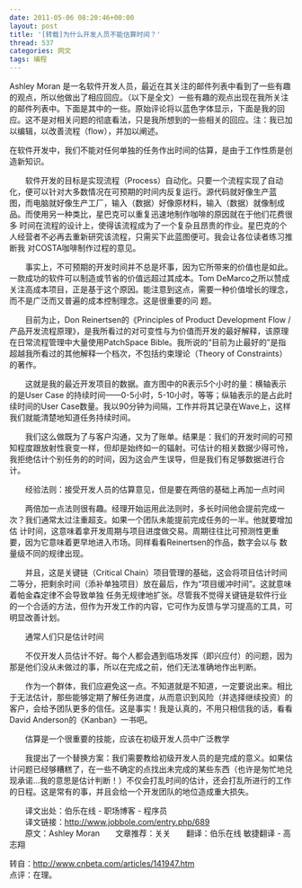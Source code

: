 ```yaml
---
date: 2011-05-06 08:20:46+00:00
layout: post
title: '[转载]为什么开发人员不能估算时间？'
thread: 537
categories: 网文
tags: 编程
---
```


Ashley Moran 是一名软件开发人员，最近在其关注的邮件列表中看到了一些有趣的观点，所以他做出了相应回应。（以下是全文）一些有趣的观点出现在我所关注的邮件列表中。下面是其中的一些。原始评论将以蓝色字体显示，下面是我的回应。这不是对相关问题的彻底看法，只是我所想到的一些相关的回应。注：我已加以编辑，以改善流程（flow），并加以阐述。<!-- more -->  
  
在软件开发中，我们不能对任何单独的任务作出时间的估算，是由于工作性质是创造新知识。  
  
　　软件开发的目标是实现流程（Process）自动化。只要一个流程实现了自动化，便可以针对大多数情况在可预期的时间内反复运行。源代码就好像生产蓝 图，而电脑就好像生产工厂，输入（数据）好像原材料，输入（数据）就像制成品。而使用另一种类比，星巴克可以重复迅速地制作咖啡的原因就在于他们花费很多 时间在流程的设计上，使得该流程成为了一个复杂且昂贵的作业。星巴克的个人经营者不必再去重新研究该流程，只需买下此蓝图便可。我会让各位读者练习推断我 对COSTA咖啡制作过程的意见。  
  
　　事实上，不可预期的开发时间并不总是坏事，因为它所带来的价值也是如此。一款成功的软件可以制造或节省的价值远超过其成本。Tom DeMarco之所以赞成关注高成本项目，正是基于这个原因。能注意到这点，需要一种价值增长的理念，而不是广泛而又普遍的成本控制理念。这是很重要的问 题。  
  
　　目前为止，Don Reinertsen的《Principles of Product Development Flow / 产品开发流程原理》，是我所看过的对可变性与为价值而开发的最好解释，该原理在日常流程管理中大量使用PatchSpace Bible。我所说的“目前为止最好的”是指超越我所看过的其他解释一个档次，不包括约束理论（Theory of Constraints）的著作。  
  
  
  
　　这就是我的最近开发项目的数据。直方图中的R表示5个小时的量：横轴表示的是User Case 的持续时间——0-5小时，5-10小时，等等；纵轴表示的是占此时续时间的User Case数量。我以90分钟为间隔，工作并将其记录在Wave上，这样我们就能清楚地知道任务持续时间。  
  
　　我们这么做既为了与客户沟通，又为了账单。结果是：我们的开发时间的可预知程度跟放射性衰变一样，但却是始终如一的辐射。可估计的相关数据少得可怜，我拒绝估计个别任务的的时间，因为这会产生误导，但是我们有足够数据进行合计。  
  
　　经验法则：接受开发人员的估算意见，但是要在两倍的基础上再加一点时间  
  
　　两倍加一点法则很有趣。经理开始运用此法则时，多长时间他会提前完成一次？我们通常太过注重超支。如果一个团队未能提前完成任务的一半。他就要增加估 计时间，这意味着拿开发周期与项目进度做交易。周期往往比可预测性更重要，因为它意味着更早地进入市场。同样看看Reinertsen的作品，数字会以与 数量级不同的规律出现。  
  
　　并且，这是关键链（Critical Chain）项目管理的基础，这会将项目估计时间二等分，把剩余时间（添补单独项目）放在最后，作为“项目缓冲时间”。这就意味着帕金森定律不会导致单独 任务无规律地扩张。尽管我不觉得关键链是软件行业的一个合适的方法，但作为开发工作的内容，它可作为反馈与学习提高的工具，可明显改善计划。  
  
　　通常人们只是估计时间  
  
　　不仅开发人员估计不好。每个人都会遇到临场发挥（即兴应付）的问题，因为那是他们没从未做过的事，所以在完成之前，他们无法准确地作出判断。  
  
　　作为一个群体，我们应避免这一点。不知道就是不知道，一定要说出来。相比于无法估计，那些能够定期了解任务进度，从而意识到风险（并选择继续投资）的 客户，会给予团队更多的信任。这是事实！我是认真的，不用只相信我的话，看看David Anderson的《Kanban》一书吧。  
  
　　估算是一个很重要的技能，应该在初级开发人员中广泛教学  
  
　　我提出了一个替换方案：我们需要教给初级开发人员的是完成的意义。如果估计问题已经够糟糕了，在一些不确定的点找出未完成的某些东西（也许是匆忙地兑 现承诺…我的意思是估计判断！）不仅会打乱时间的估计，还会打乱所进行的工作的日程。这是常有的事，并且会给一个开发团队的地位造成重大损失。  
  
　　译文出处：伯乐在线 - 职场博客 - 程序员  
　　译文链接：http://www.jobbole.com/entry.php/689  
　　原文：Ashley Moran　　文章推荐：关关　　翻译：伯乐在线 敏捷翻译 - 高志翔  
  
转自：http://www.cnbeta.com/articles/141947.htm  
点评：在理。
